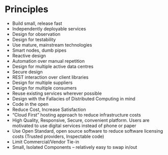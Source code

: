 # Principles

* Build small, release fast
* Independently deployable services
* Design for observation
* Design for testability
* Use mature, mainstream technologies
* Smart nodes, dumb pipes
* Reactive design
* Automation over manual repetition
* Design for multiple active data centres
* Secure design
* REST interaction over client libraries
* Design for multiple suppliers
* Design for multiple consumers
* Reuse existing services wherever possible
* Design with the Fallacies of Distributed Computing in mind
* Code in the open
* Reduce Cost, Increase Satisfaction
* “Cloud First” hosting approach to reduce infrastructure costs
* High Quality, Responsive, Secure, convenient platform. Users are motivated to use digital services instead of phone or paper
* Use Open Standard, open source software to reduce software licensing costs (Trusted providers, Inspectable code)
* Limit Commercial/Vendor Tie-in
* Small, Isolated Components – relatively easy to swap in/out 
